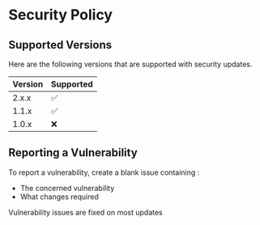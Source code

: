 # Security Policy

## Supported Versions


Here are the following versions that are supported with security updates.

| Version | Supported          |
| ------- | ------------------ |
| 2.x.x | :white_check_mark: |
| 1.1.x | :white_check_mark: |
| 1.0.x | :x: |

## Reporting a Vulnerability

To report a vulnerability, create a blank issue containing :
- The concerned vulnerability
- What changes required

Vulnerability issues are fixed on most updates
